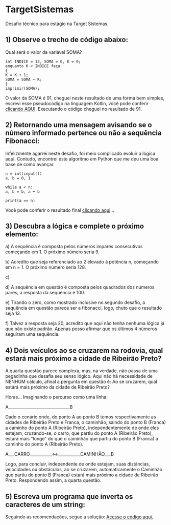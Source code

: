 # TargetSistemas
Desafio técnico para estágio na Target Sistemas.

## 1) Observe o trecho de código abaixo:
Qual será o valor da variável SOMA?
```
int INDICE = 13, SOMA = 0, K = 0;
enquanto K < INDICE faça
{
K = K + 1;
SOMA = SOMA + K;
}
imprimir(SOMA);
```
O valor da SOMA é 91, cheguei neste resultado de uma forma bem simples, escrevi esse pseudocódigo na linguagem Kotlin, você pode conferir [clicando AQUI](https://github.com/YgorDoring/TargetSistemas/blob/master/src/main/kotlin/FirstQuestion/Main.kt). Executando o código cheguei no resultado de 91.

## 2) Retornando uma mensagem avisando se o número informado pertence ou não a sequência Fibonacci:
Infelizmente agarrei neste desafio, foi meio complicado evoluir a lógica aqui. Contudo, encontrei este algoritmo em Python que me deu uma boa base de como avançar.
```
n = int(input())
a, b = 0, 1

while a < n:
a, b = b, a + b

print(a == n)
```
Você pode conferir o resultado final [clicando aqui](https://github.com/YgorDoring/TargetSistemas/blob/master/src/main/kotlin/SecondQuestion/Main.kt)...

## 3) Descubra a lógica e complete o próximo elemento:
a) A sequência é composta pelos números ímpares consecutivos começando em 1. O próximo número seria 9.

b) Acredito que seja referenciado ao 2 elevado à potência n, começando em n = 1. O próximo número seria 128.

c) 

d) A sequência em questão é composta pelos quadrados dos números pares, a resposta da sequência é 100.

e) Tirando o zero, como mostrado inclusive no segundo desafio, a sequência em questão parece ser a fibonacci, logo, chuto que o resultado seja 13.

f) Talvez a resposta seja 20, acredito que aqui não tenha nenhuma lógica já que não existe padrão. Apenas posso afirmar que os últimos 4 números seguiram uma sequência.

## 4) Dois veículos ao se cruzarem na rodovia, qual estará mais próximo a cidade de Ribeirão Preto?
A quarta questão parece complexa, mas, na verdade, não passa de uma pegadinha que desafia seu senso lógico. Aqui não há necessidade de NENHUM cálculo, afinal a pergunta em questão é: Ao se cruzarem, qual estará mais próximo da cidade de Ribeirão Preto?

Horas... Imaginando o percurso como uma linha:

A______________________________B

Dado o cenário onde, do ponto A ao ponto B temos respectivamente as cidades de Ribeirão Preto e Franca, o caminhão, saindo do ponto B (Franca) a caminho do ponto A (Ribeirão Preto), independentemente de onde eles estejam, cruzando-se, o carro, que partiu do ponto A (Ribeirão Preto), estará mais "longe" do que o caminhão que partiu do ponto B (Franca) a caminho do ponto A (Ribeirão Preto).

A___CARRO___________<->___________CAMINHÃO___B

Logo, para concluir, independente de onde estejam, suas distâncias, velocidades ou obstáculos, ao se cruzarem, automaticamente o Caminhão que partiu do ponto B (Franca) estará mais próximo a cidade de Ribeirão Preto. Respondendo assim, a quarta questão.

## 5) Escreva um programa que inverta os caracteres de um string:
Seguindo as recomendações, segue a solução: [Acesse o código aqui.](https://github.com/YgorDoring/TargetSistemas/blob/master/src/main/kotlin/FifthQuestion/Main.kt)
